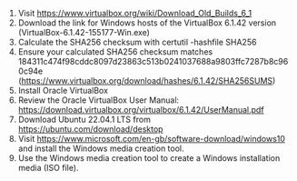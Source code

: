 1. Visit https://www.virtualbox.org/wiki/Download_Old_Builds_6_1  
2. Download the link for Windows hosts of the VirtualBox 6.1.42 version (VirtualBox-6.1.42-155177-Win.exe)  
3. Calculate the SHA256 checksum with certutil -hashfile <file> SHA256  
4. Ensure your calculated SHA256 checksum matches 184311c474f98cddc8097d23863c513b0241037688a9803ffc7287b8c960c94e (https://www.virtualbox.org/download/hashes/6.1.42/SHA256SUMS)  
5. Install Oracle VirtualBox  
6. Review the Oracle VirtualBox User Manual: https://download.virtualbox.org/virtualbox/6.1.42/UserManual.pdf  
7. Download Ubuntu 22.04.1 LTS from https://ubuntu.com/download/desktop  
8. Visit https://www.microsoft.com/en-gb/software-download/windows10 and install the Windows media creation tool.
9. Use the Windows media creation tool to create a Windows installation media (ISO file).
